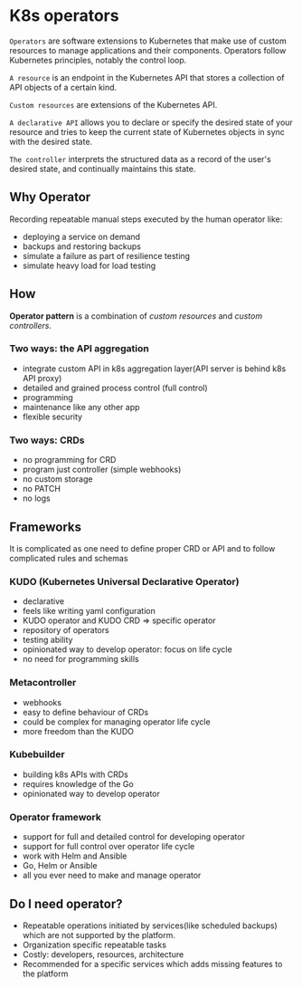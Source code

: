 # K8s operators

`Operators` are software extensions to Kubernetes that make use of custom resources to manage applications and their components. Operators follow Kubernetes principles, notably the control loop.

`A resource` is an endpoint in the Kubernetes API that stores a collection of API objects of a certain kind.

`Custom resources` are extensions of the Kubernetes API.

`A declarative API` allows you to declare or specify the desired state of your resource and tries to keep 
the current state of Kubernetes objects in sync with the desired state.

`The controller` interprets the structured data as a record of the user's desired state, and continually maintains this state.

## Why Operator

Recording repeatable manual steps executed by the human operator like:
 * deploying a service on demand
 * backups and restoring backups
 * simulate a failure as part of resilience testing
 * simulate heavy load for load testing 
 
## How

**Operator pattern** is a combination of *custom resources* and *custom controllers*. 

### Two ways: the API aggregation

  - integrate custom API in k8s aggregation layer(API server is behind k8s API proxy)
  - detailed and grained process control (full control)
  - programming 
  - maintenance like any other app
  - flexible security

### Two ways: CRDs

 - no programming for CRD
 - program just controller (simple webhooks)
 - no custom storage
 - no PATCH
 - no logs

## Frameworks

It is complicated as one need to define proper CRD or API and to follow complicated rules and schemas

### KUDO (Kubernetes Universal Declarative Operator)

 - declarative
 - feels like writing yaml configuration
 - KUDO operator and KUDO CRD => specific operator
 - repository of operators
 - testing ability
 - opinionated way to develop operator: focus on life cycle
 - no need for programming skills

### Metacontroller

 - webhooks
 - easy to define behaviour of CRDs
 - could be complex for managing operator life cycle
 - more freedom than the KUDO
 
### Kubebuilder

 - building k8s APIs with CRDs
 - requires knowledge of the Go
 - opinionated way to develop operator
 
### Operator framework
 
 - support for full and detailed control for developing operator
 - support for full control over operator life cycle
 - work with Helm and Ansible
 - Go, Helm or Ansible
 - all you ever need to make and manage operator
 
## Do I need operator?

 * Repeatable operations initiated by services(like scheduled backups)
   which are not supported by the platform.
 * Organization specific repeatable tasks
 * Costly: developers, resources, architecture
 * Recommended for a specific services which adds missing features to the platform 


